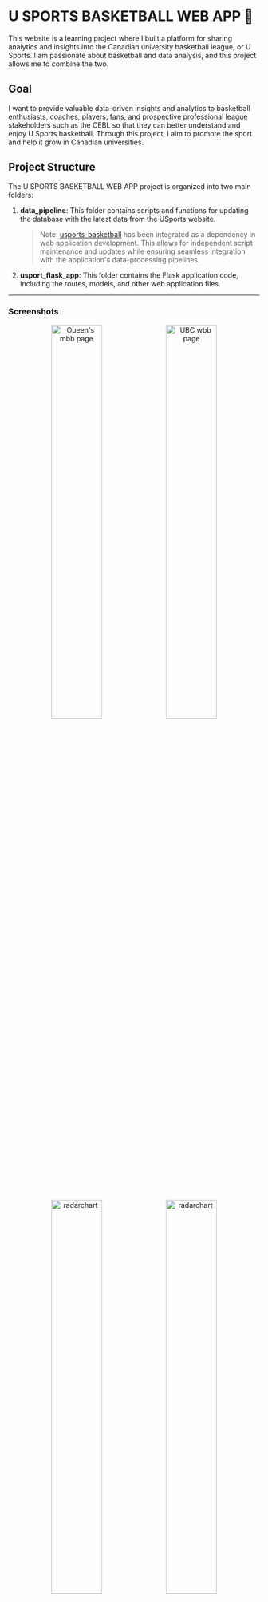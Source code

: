 # U SPORTS BASKETBALL WEB APP 🏀

This website is a learning project where I built a platform for sharing analytics and insights into the Canadian university basketball league, or U Sports. I am passionate about basketball and data analysis, and this project allows me to combine the two.

<a name="readme-top"></a>

## Goal
I want to provide valuable data-driven insights and analytics to basketball enthusiasts, coaches, players, fans, and prospective professional league stakeholders such as the CEBL so that they can better understand and enjoy U Sports basketball. Through this project, I aim to promote the sport and help it grow in Canadian universities.

## Project Structure

The U SPORTS BASKETBALL WEB APP project is organized into two main folders:

1. **data_pipeline**: This folder contains scripts and functions for updating the database with the latest data from the USports website.

    > Note: [usports-basketball](https://github.com/ojadeyemi/usports-basketball "Python package for current usports basketball stats") has been integrated as a dependency in web application development. This allows for independent script maintenance and updates while ensuring seamless integration with the application's data-processing pipelines. 

2. **usport_flask_app**: This folder contains the Flask application code, including the routes, models, and other web application files.

---

### **Screenshots**

<div align="center">
    <img width="45%" src="./screenshots/image3.png" alt="Oueen's mbb page"/>
    <img width="45%" src="./screenshots/image4.png" alt="UBC wbb page"/>
</div>
<div align="center">
    <img  width="45%" src="./screenshots/image1.png" alt="radarchart"/>
    <img  width="45%" src="./screenshots/image2.png" alt="radarchart"/>
</div>
<div align="center">
    <img src="./screenshots/image5.png" alt="A team's roster table"/> 
    <img src="./screenshots/image6.png" alt="AUS and RSEQ conference standings"/>
</div>


## Contact

For any questions, feedback, or inquiries, feel free to contact me:

- LinkedIn: [OJ Adeyemi](https://www.linkedin.com/in/oj-adeyemi/)

<p align="right">(<a href="#readme-top">back to top</a>)</p>

<!-- LICENSE -->

## License

Distributed under the MIT License. See [`LICENSE`](LICENSE) for more information.
